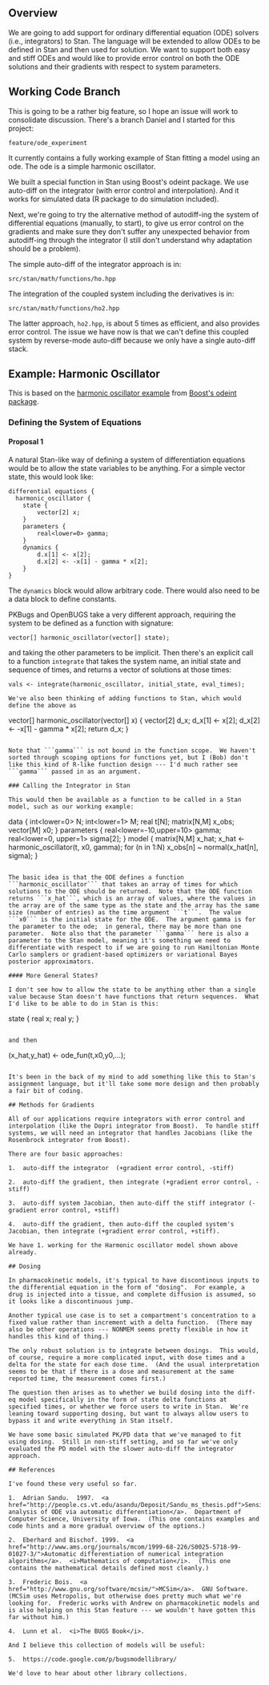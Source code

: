 ## Overview

We are going to add support for ordinary differential equation (ODE) solvers (i.e., integrators) to Stan.  The language will be extended to allow ODEs to be defined in Stan and then used for solution.  We want to support both easy and stiff ODEs and would like to provide error control on both the ODE solutions and their gradients with respect to system parameters.

## Working Code Branch

This is going to be a rather big feature, so I hope an issue will work to consolidate discussion.  There's a branch Daniel and I started for this project:

```
feature/ode_experiment
```

It currently contains a fully working example of Stan fitting a model using an ode.  The ode is a simple harmonic oscillator.



We built a special function in Stan using Boost's odeint package.  We use auto-diff on the integrator (with error control and interpolation).   And it works for simulated data (R package to do simulation included). 

Next, we're going to try the alternative method of autodiff-ing the system of differential equations (manually, to start), to give us error control on the gradients and make sure they don't suffer any unexpected behavior from autodiff-ing through the integrator (I still don't understand why adaptation should be a problem).

The simple auto-diff of the integrator approach is in:

```
src/stan/math/functions/ho.hpp
```

The integration of the coupled system including the derivatives is in:

```
src/stan/math/functions/ho2.hpp
```

The latter approach, `ho2.hpp`, is about 5 times as efficient, and also provides error control.  The issue we have now is that we can't define this coupled system by reverse-mode auto-diff because we only have a single auto-diff stack.

## Example: Harmonic Oscillator

This is based on the <a href="http://www.boost.org/doc/libs/1_53_0/libs/numeric/odeint/doc/html/boost_numeric_odeint/tutorial/harmonic_oscillator.html">harmonic oscillator example</a> from <a href="http://www.boost.org/doc/libs/1_53_0/libs/numeric/odeint/doc/html/index.html">Boost's odeint package</a>.

### Defining the System of Equations

#### Proposal 1

A natural Stan-like way of defining a system of differentiation equations would be to allow the state variables to be anything.  For a simple vector state, this would look like:

```
differential equations {
  harmonic_oscillator {
    state {
        vector[2] x;
    }
    parameters {
        real<lower=0> gamma;
    }
    dynamics {
        d.x[1] <- x[2];
        d.x[2] <- -x[1] - gamma * x[2];
    }
}
```

The ```dynamics``` block would allow arbitrary code.  There would also need to be a data block to define constants.  

PKBugs and OpenBUGS take a very different approach, requiring the system to be defined as a function with signature:

```
vector[] harmonic_oscillator(vector[] state);
```

and taking the other parameters to be implicit.  Then there's an explicit call to a function `integrate` that takes the system name, an initial state and sequence of times, and returns a vector of solutions at those times:  

```
vals <- integrate(harmonic_oscillator, initial_state, eval_times);

We've also been thinking of adding functions to Stan, which would define the above as

```
vector[] harmonic_oscillator(vector[] x) {
  vector[2] d_x;
  d_x[1] <- x[2];
  d_x[2] <- -x[1] - gamma * x[2];
  return d_x;
}
```

Note that ```gamma``` is not bound in the function scope.  We haven't sorted through scoping options for functions yet, but I (Bob) don't like this kind of R-like function design --- I'd much rather see ```gamma``` passed in as an argument.                  

### Calling the Integrator in Stan

This would then be available as a function to be called in a Stan model, such as our working example:

```
data {
  int<lower=0> N;
  int<lower=1> M;
  real t[N];
  matrix[N,M] x_obs;
  vector[M] x0;
}
parameters {
  real<lower=-10,upper=10> gamma;
  real<lower=0, upper=1> sigma[2];
}
model {
  matrix[N,M] x_hat;
  x_hat <- harmonic_oscillator(t, x0, gamma);
  for (n in 1:N)
    x_obs[n] ~ normal(x_hat[n], sigma);
}
```

The basic idea is that the ODE defines a function ```harmonic_oscillator``` that takes an array of times for which solutions to the ODE should be returned.  Note that the ODE function returns ```x_hat```, which is an array of values, where the values in the array are of the same type as the state and the array has the same size (number of entries) as the time argument ```t```.  The value ```x0``` is the initial state for the ODE.  The argument gamma is for the parameter to the ode;  in general, there may be more than one parameter.  Note also that the parameter ```gamma``` here is also a parameter to the Stan model, meaning it's something we need to differentiate with respect to if we are going to run Hamiltonian Monte Carlo samplers or gradient-based optimizers or variational Bayes posterior approximators.

#### More General States?

I don't see how to allow the state to be anything other than a single value because Stan doesn't have functions that return sequences.  What I'd like to be able to do in Stan is this:

```
state {
   real x;
   real y;
}
```

and then

```
(x_hat,y_hat) <- ode_fun(t,x0,y0,...);
```

It's been in the back of my mind to add something like this to Stan's assignment language, but it'll take some more design and then probably a fair bit of coding.

## Methods for Gradients

All of our applications require integrators with error control and interpolation (like the Dopri integrator from Boost).  To handle stiff systems, we will need an integrator that handles Jacobians (like the Rosenbrock integrator from Boost).

There are four basic approaches:

1.  auto-diff the integrator  (+gradient error control, -stiff)

2.  auto-diff the gradient, then integrate (+gradient error control, -stiff)

3.  auto-diff system Jacobian, then auto-diff the stiff integrator (-gradient error control, +stiff)

4.  auto-diff the gradient, then auto-diff the coupled system's Jacobian, then integrate (+gradient error control, +stiff).

We have 1. working for the Harmonic oscillator model shown above already.

## Dosing

In pharmacokinetic models, it's typical to have discontinous inputs to the differential equation in the form of "dosing".  For example, a drug is injected into a tissue, and complete diffusion is assumed, so it looks like a discontinuous jump.  

Another typical use case is to set a compartment's concentration to a fixed value rather than increment with a delta function.  (There may also be other operations --- NONMEM seems pretty flexible in how it handles this kind of thing.)

The only robust solution is to integrate between dosings.  This would, of course, require a more complicated input, with dose times and a delta for the state for each dose time.  (And the usual interpretation seems to be that if there is a dose and measurement at the same reported time, the measurement comes first.)

The question then arises as to whether we build dosing into the diff-eq model specifically in the form of state delta functions at specified times, or whether we force users to write in Stan.  We're leaning toward supporting dosing, but want to always allow users to bypass it and write everything in Stan itself.

We have some basic simulated PK/PD data that we've managed to fit using dosing.  Still in non-stiff setting, and so far we've only evaluated the PD model with the slower auto-diff the integrator approach.

## References

I've found these very useful so far.

1.  Adrian Sandu.  1997.  <a href="http://people.cs.vt.edu/asandu/Deposit/Sandu_ms_thesis.pdf">Sensitivity analysis of ODE via automatic differentiation</a>.  Department of Computer Science, University of Iowa.  (This one contains examples and code hints and a more gradual overview of the options.)

2.  Eberhard and Bischof. 1999.  <a href="http://www.ams.org/journals/mcom/1999-68-226/S0025-5718-99-01027-3/">Automatic differentiation of numerical integration algorithms</a>.  <i>Mathematics of computation</i>.  (This one contains the mathematical details defined most cleanly.)

3.  Frederic Bois.  <a href="http://www.gnu.org/software/mcsim/">MCSim</a>.  GNU Software.  (MCSim uses Metropolis, but otherwise does pretty much what we're looking for.  Frederic works with Andrew on pharmacokinetic models and is also helping on this Stan feature --- we wouldn't have gotten this far without him.)

4.  Lunn et al.  <i>The BUGS Book</i>.

And I believe this collection of models will be useful:

5.  https://code.google.com/p/bugsmodellibrary/

We'd love to hear about other library collections.